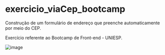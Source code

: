 # exercicio_viaCep_bootcamp
Construção de um formulário de endereço que preenche automaticamente por meio do CEP. 

Exercício referente ao Bootcamp de Front-end - UNIESP.

![image](https://github.com/carolineandradecosta/exercicio_viaCep_bootcamp/assets/109490199/15bfe3f9-d8a9-421e-b474-d2996e337565)

